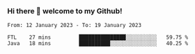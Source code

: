 ### Hi there 👋 welcome to my Github! 

<!--START_SECTION:waka-->

```text
From: 12 January 2023 - To: 19 January 2023

FTL    27 mins         ███████████████░░░░░░░░░░   59.75 %
Java   18 mins         ██████████░░░░░░░░░░░░░░░   40.25 %
```

<!--END_SECTION:waka-->
